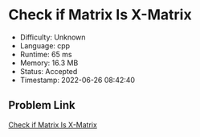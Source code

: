 # Check if Matrix Is X-Matrix

- Difficulty: Unknown
- Language: cpp
- Runtime: 65 ms
- Memory: 16.3 MB
- Status: Accepted
- Timestamp: 2022-06-26 08:42:40

## Problem Link
[Check if Matrix Is X-Matrix](https://leetcode.com/problems/check-if-matrix-is-x-matrix)


